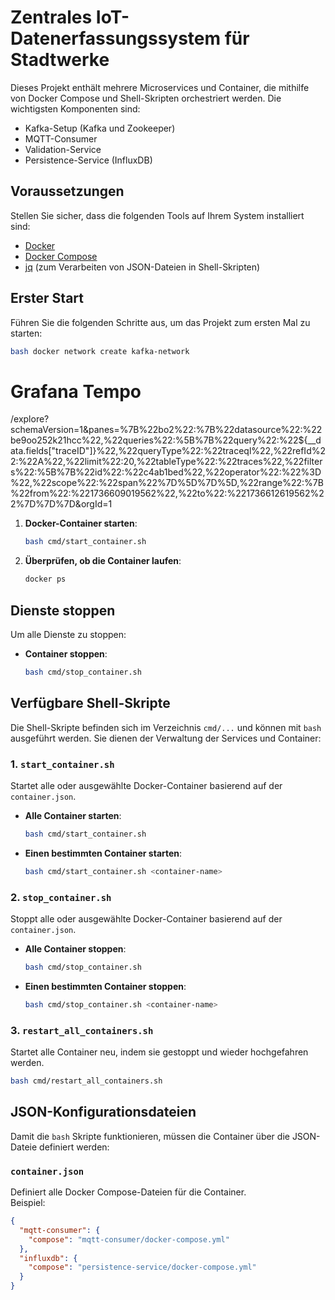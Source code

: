 # Zentrales IoT-Datenerfassungssystem für Stadtwerke

Dieses Projekt enthält mehrere Microservices und Container, die mithilfe von Docker Compose und Shell-Skripten orchestriert werden. Die wichtigsten Komponenten sind:

- Kafka-Setup (Kafka und Zookeeper)
- MQTT-Consumer
- Validation-Service
- Persistence-Service (InfluxDB)

## Voraussetzungen
Stellen Sie sicher, dass die folgenden Tools auf Ihrem System installiert sind:

- [Docker](https://www.docker.com/)
- [Docker Compose](https://docs.docker.com/compose/)
- [jq](https://stedolan.github.io/jq/) (zum Verarbeiten von JSON-Dateien in Shell-Skripten)

## Erster Start
Führen Sie die folgenden Schritte aus, um das Projekt zum ersten Mal zu starten:

```bash
bash docker network create kafka-network
```

# Grafana Tempo

/explore?schemaVersion=1&panes=%7B%22bo2%22:%7B%22datasource%22:%22be9oo252k21hcc%22,%22queries%22:%5B%7B%22query%22:%22${__data.fields["traceID"]}%22,%22queryType%22:%22traceql%22,%22refId%22:%22A%22,%22limit%22:20,%22tableType%22:%22traces%22,%22filters%22:%5B%7B%22id%22:%22c4ab1bed%22,%22operator%22:%22%3D%22,%22scope%22:%22span%22%7D%5D%7D%5D,%22range%22:%7B%22from%22:%221736609019562%22,%22to%22:%221736612619562%22%7D%7D%7D&orgId=1


1. **Docker-Container starten**:
   ```bash
   bash cmd/start_container.sh
   ```

2. **Überprüfen, ob die Container laufen**:
   ```bash
   docker ps
   ```

## Dienste stoppen
Um alle Dienste zu stoppen:

- **Container stoppen**:
  ```bash
  bash cmd/stop_container.sh
  ```


## Verfügbare Shell-Skripte
Die Shell-Skripte befinden sich im Verzeichnis `cmd/...` und können mit `bash` ausgeführt werden. Sie dienen der Verwaltung der Services und Container:

### 1. **`start_container.sh`**
Startet alle oder ausgewählte Docker-Container basierend auf der `container.json`. 

- **Alle Container starten**:
  ```bash
  bash cmd/start_container.sh
  ```
- **Einen bestimmten Container starten**:
  ```bash
  bash cmd/start_container.sh <container-name>
  ```

### 2. **`stop_container.sh`**
Stoppt alle oder ausgewählte Docker-Container basierend auf der `container.json`.

- **Alle Container stoppen**:
  ```bash
  bash cmd/stop_container.sh
  ```
- **Einen bestimmten Container stoppen**:
  ```bash
  bash cmd/stop_container.sh <container-name>
  ```

### 3. **`restart_all_containers.sh`**
Startet alle Container neu, indem sie gestoppt und wieder hochgefahren werden.

```bash
bash cmd/restart_all_containers.sh
```

## JSON-Konfigurationsdateien
Damit die `bash` Skripte funktionieren, müssen die Container über die JSON-Dateie definiert werden:

### **`container.json`**
Definiert alle Docker Compose-Dateien für die Container.
<br/> Beispiel:

```json
{
  "mqtt-consumer": {
    "compose": "mqtt-consumer/docker-compose.yml"
  },
  "influxdb": {
    "compose": "persistence-service/docker-compose.yml"
  }
}
```
